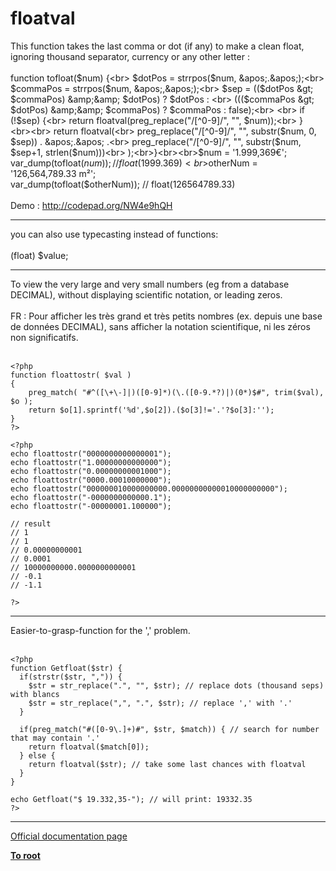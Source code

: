 # floatval



This function takes the last comma or dot (if any) to make a clean float, ignoring thousand separator, currency or any other letter :<br><br>function tofloat($num) {<br>    $dotPos = strrpos($num, &apos;.&apos;);<br>    $commaPos = strrpos($num, &apos;,&apos;);<br>    $sep = (($dotPos &gt; $commaPos) &amp;&amp; $dotPos) ? $dotPos : <br>        ((($commaPos &gt; $dotPos) &amp;&amp; $commaPos) ? $commaPos : false);<br>   <br>    if (!$sep) {<br>        return floatval(preg_replace("/[^0-9]/", "", $num));<br>    } <br><br>    return floatval(<br>        preg_replace("/[^0-9]/", "", substr($num, 0, $sep)) . &apos;.&apos; .<br>        preg_replace("/[^0-9]/", "", substr($num, $sep+1, strlen($num)))<br>    );<br>}<br><br>$num = &apos;1.999,369&#x20AC;&apos;;<br>var_dump(tofloat($num)); // float(1999.369)<br>$otherNum = &apos;126,564,789.33 m&#xB2;&apos;;<br>var_dump(tofloat($otherNum)); // float(126564789.33)<br><br>Demo : http://codepad.org/NW4e9hQH  

---

you can also use typecasting instead of functions:<br><br>(float) $value;  

---

To view the very large and very small numbers (eg from a database DECIMAL), without displaying scientific notation, or leading zeros.<br><br>FR : Pour afficher les tr&#xE8;s grand et tr&#xE8;s petits nombres (ex. depuis une base de donn&#xE9;es DECIMAL), sans afficher la notation scientifique, ni les z&#xE9;ros non significatifs.<br><br>

```
<?php
function floattostr( $val )
{
    preg_match( "#^([\+\-]|)([0-9]*)(\.([0-9.*?)|)(0*)$#", trim($val), $o );
    return $o[1].sprintf('%d',$o[2]).($o[3]!='.'?$o[3]:'');
}
?>
```




```
<?php
echo floattostr("0000000000000001");
echo floattostr("1.00000000000000");
echo floattostr("0.00000000001000");
echo floattostr("0000.00010000000");
echo floattostr("000000010000000000.00000000000010000000000");
echo floattostr("-0000000000000.1");
echo floattostr("-00000001.100000");

// result
// 1
// 1
// 0.00000000001
// 0.0001
// 10000000000.0000000000001
// -0.1
// -1.1

?>
```
  

---

Easier-to-grasp-function for the &apos;,&apos; problem.<br><br>

```
<?php
function Getfloat($str) {
  if(strstr($str, ",")) {
    $str = str_replace(".", "", $str); // replace dots (thousand seps) with blancs
    $str = str_replace(",", ".", $str); // replace ',' with '.'
  }
  
  if(preg_match("#([0-9\.]+)#", $str, $match)) { // search for number that may contain '.'
    return floatval($match[0]);
  } else {
    return floatval($str); // take some last chances with floatval
  }
}

echo Getfloat("$ 19.332,35-"); // will print: 19332.35
?>
```
  

---

[Official documentation page](https://www.php.net/manual/en/function.floatval.php)

**[To root](/README.md)**